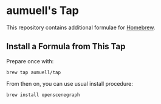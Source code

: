 # aumuell's Tap

This repository contains additional formulae for [Homebrew](http://github.com/~mxcl/homebrew).


## Install a Formula from This Tap

Prepare once with:

    brew tap aumuell/tap

From then on, you can use usual install procedure:

    brew install openscenegraph
